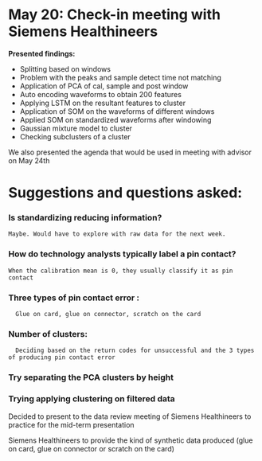 
# May 20: Check-in meeting with Siemens Healthineers

**Presented findings:**
- Splitting based on windows
- Problem with the peaks and sample detect time not matching
- Application of PCA of cal, sample and post window
- Auto encoding waveforms to obtain 200 features
- Applying LSTM on the resultant features to cluster
- Application of SOM on the waveforms of different windows
- Applied SOM on standardized waveforms after windowing 
- Gaussian mixture model to cluster 
- Checking subclusters of a cluster

We also presented the agenda that would be used in meeting with advisor on May 24th

# Suggestions and questions asked:

### Is standardizing reducing information? <br>
    Maybe. Would have to explore with raw data for the next week.

### How do technology analysts typically label a pin contact? <br>
    When the calibration mean is 0, they usually classify it as pin contact

### Three types of pin contact error : <br>
	  Glue on card, glue on connector, scratch on the card

### Number of clusters: <br>
	  Deciding based on the return codes for unsuccessful and the 3 types of producing pin contact error

### Try separating the PCA clusters by height

### Trying applying clustering on filtered data

Decided to present to the data review meeting of Siemens Healthineers to practice for the mid-term presentation

Siemens Healthineers to provide the kind of synthetic data produced (glue on card, glue on connector or scratch on the card)




